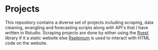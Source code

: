 # Projects
This repository contains a diverse set of projects including scraping, data cleaning, wrangling and forecasting scripts along with API's that I have written in Rstudio. Scraping projects are done by either using the [Rvest]([url](https://cran.r-project.org/web/packages/rvest/rvest.pdf)) library if it a static website else [Rselenium]([https://towardsdatascience.com/how-to-use-selenium-to-web-scrape-with-example-80f9b23a843a]) is used to interact with HTML code on the website.
